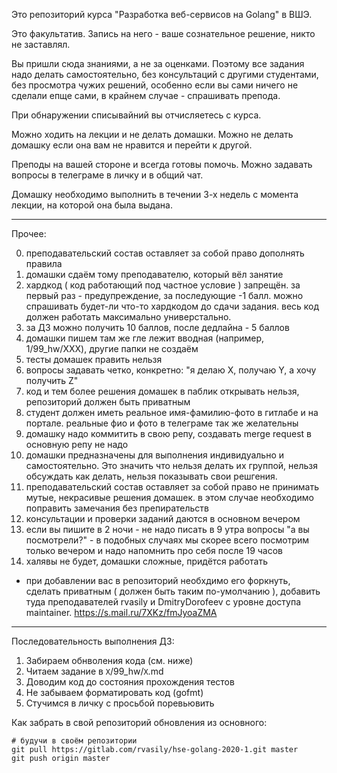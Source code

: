 Это репозиторий курса "Разработка веб-сервисов на Golang" в ВШЭ.

Это факультатив. Запись на него - ваше сознательное решение, никто не заставлял.

Вы пришли сюда знаниями, а не за оценками. Поэтому все задания надо делать самостоятельно, без консультаций с другими студентами, без просмотра чужих решений, особенно если вы сами ничего не сделали епще сами, в крайнем случае - спрашивать препода.

При обнаружении списывайний вы отчисляетесь с курса.

Можно ходить на лекции и не делать домашки. Можно не делать домашку если она вам не нравится и перейти к другой.

Преподы на вашей стороне и всегда готовы помочь. Можно задавать вопросы в телеграме в личку и в общий чат.

Домашку необходимо выполнить в течении 3-х недель с момента лекции, на которой она была выдана.

-----

Прочее:

0. преподавательский состав оставляет за собой право дополнять правила
1. домашки сдаём тому преподавателю, который вёл занятие
2. хардкод ( код работающий под частное условие ) запрещён. за первый раз - предупреждение, за последующие -1 балл. можно спрашивать будет-ли что-то хардкодом до сдачи задания. весь код должен работать максимально универстально.
3. за ДЗ можно получить 10 баллов, после дедлайна - 5 баллов
4. домашки пишем там же гле лежит вводная (например, 1/99_hw/XXX), другие папки не создаём
5. тесты домашек править нельзя
6. вопросы задавать четко, конкретно: "я делаю Х, получаю Y, а хочу получить Z"
7. код и тем более решения домашек в паблик открывать нельзя, репозиторий должен быть приватным
8. студент должен иметь реальное имя-фамилию-фото в гитлабе и на портале. реальные фио и фото в телеграме так же желательны
9. домашку надо коммитить в свою репу, создавать merge request в основную репу не надо
10. домашки предназначены для выполнения индивидуально и самостоятельно. Это значить что нельзя делать их группой, нельзя обсуждать как делать, нельзя показывать свои решгения.
11. преподавательский состав оставляет за собой право не принимать мутые, некрасивые решения домашек. в этом случае необходимо поправить замечания без препирательств
12. консультации и проверки заданий даются в основном вечером
13. если вы пишите в 2 ночи - не надо писать в 9 утра вопросы "а вы посмотрели?" - в подобных случаях мы скорее всего посмотрим только вечером и надо напомнить про себя после 19 часов
14. халявы не будет, домашки сложные, придётся работать

* при добавлении вас в репозиторий необхдимо его форкнуть, сделать приватным ( должен быть таким по-умолчанию ), добавить туда преподавателей rvasily и DmitryDorofeev с уровне доступа maintainer. https://s.mail.ru/7XKz/fmJyoaZMA

-----

Последовательность выполнения ДЗ:
1. Забираем обнволения кода (см. ниже)
2. Читаем задание в `X`/99_hw/`X`.md
3. Доводим код до состояния прохождения тестов
4. Не забываем форматировать код (gofmt)
5. Стучимся в личку с просьбой поревьювить

Как забрать в свой репозиторий обновления из основного:
```
# будучи в своём репозитории
git pull https://gitlab.com/rvasily/hse-golang-2020-1.git master
git push origin master
```
